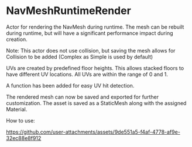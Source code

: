 # NavMeshRuntimeRender
Actor for rendering the NavMesh during runtime. The mesh can be rebuilt during runtime, but will have a significant performance impact during creation.

Note: This actor does not use collision, but saving the mesh allows for Collision to be added (Complex as Simple is used by default)

UVs are created by predefined floor heights. This allows stacked floors to have different UV locations. All UVs are within the range of 0 and 1.

A function has been added for easy UV hit detection.

The rendered mesh can now be saved and exported for further customization. The asset is saved as a StaticMesh along with the assigned Material.

How to use:

https://github.com/user-attachments/assets/9de551a5-f4af-4778-af9e-32ec88e8f912

